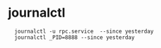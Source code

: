 # journalctl
```shell
  journalctl -u rpc.service  --since yesterday
  journalctl _PID=8888 --since yesterday
```
